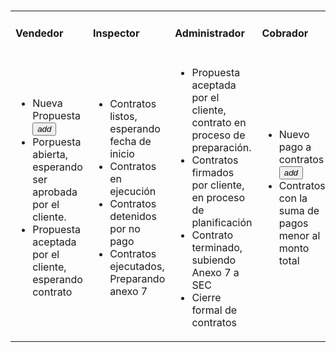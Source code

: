 
<html>
   <head>
      <h1><title>Mesh16</title></h1>
      <link rel="stylesheet" href="https://storage.googleapis.com/code.getmdl.io/1.0.6/material.indigo-pink.min.css">
      <script src="https://storage.googleapis.com/code.getmdl.io/1.0.6/material.min.js"></script>
      <link rel="stylesheet" href="https://fonts.googleapis.com/icon?family=Material+Icons">
    </head>
  <body>
   <table>
   <tr><td><h4>Vendedor</h4></td><td><h4>Inspector</h4></td><td><h4>Administrador</h4></td><td><h4>Cobrador</h4></td></tr>
   <tr>
   <td>
     <div class="bar">    
                <ul class="demo-list-three mdl-list">
  <li class="mdl-list__item mdl-list__item--three-line">
    <span class="mdl-list__item-primary-content">
     <span>Nueva Propuesta</span>
     <button class="mdl-button mdl-js-button mdl-button--fab mdl-button--colored">
  <i class="material-icons">add</i>
</button>
    </span>
    <span class="mdl-list__item-secondary-content">
    </span>
  </li>
  <li class="mdl-list__item mdl-list__item--three-line">
    <span class="mdl-list__item-primary-content">
     <span>Porpuesta abierta, esperando ser aprobada por el cliente.</span>
    </span>
   </li>
  <li class="mdl-list__item mdl-list__item--three-line">
    <span class="mdl-list__item-primary-content">
      <span>Propuesta aceptada por el cliente, esperando contrato</span>
    </span>
    <span class="mdl-list__item-secondary-content">
    </span>
  </li>
</ul>
         </div>
         <div class="background"></div>
      </div>
   </td>
   <td>
       <div class="bar">    
                <ul class="demo-list-three mdl-list">     
                  <li class="mdl-list__item mdl-list__item--three-line">
    <span class="mdl-list__item-primary-content">
     <span>Contratos listos, esperando fecha de inicio</span>
    </span>
   </li>
                  <li class="mdl-list__item mdl-list__item--three-line">
    <span class="mdl-list__item-primary-content">
     <span>Contratos en ejecución</span>
    </span>
   </li>
                  <li class="mdl-list__item mdl-list__item--three-line">
    <span class="mdl-list__item-primary-content">
     <span>Contratos detenidos por no pago</span>
    </span>
   </li>     
   		<li class="mdl-list__item mdl-list__item--three-line">
    <span class="mdl-list__item-primary-content">
     <span>Contratos ejecutados, Preparando anexo 7</span>
    </span>
   </li>
               </ul>
            </div>
         </div>
         <div class="background"></div>
      </div>
   </td>
   <td>
       <div class="bar">    
                <ul class="demo-list-three mdl-list">
               <li class="mdl-list__item mdl-list__item--three-line">
    <span class="mdl-list__item-primary-content">
     <span>Propuesta aceptada por el cliente, contrato en proceso de preparación.</span>
    </span>
   </li>
               <li class="mdl-list__item mdl-list__item--three-line">
    <span class="mdl-list__item-primary-content">
     <span>Contratos firmados por cliente, en proceso de planificación</span>
    </span>
   </li>
               <li class="mdl-list__item mdl-list__item--three-line">
    <span class="mdl-list__item-primary-content">
     <span>Contrato terminado, subiendo Anexo 7 a SEC</span>
    </span>
   </li>   
   		<li class="mdl-list__item mdl-list__item--three-line">
    <span class="mdl-list__item-primary-content">
     <span>Cierre formal de contratos</span>
    </span>
   </li>
            </ul>        
         </div>         
      </div>
   </td>
   <td>     
       <div class="bar">    
                <ul class="demo-list-three mdl-list">
                  <li class="mdl-list__item mdl-list__item--three-line">
    <span class="mdl-list__item-primary-content">
     <span>Nuevo pago a contratos</span>
     <button class="mdl-button mdl-js-button mdl-button--fab mdl-button--colored">
  <i class="material-icons">add</i>
</button>
    </span>
    <span class="mdl-list__item-secondary-content">
    </span>
  </li>
                  <li class="mdl-list__item mdl-list__item--three-line">
    <span class="mdl-list__item-primary-content">
     <span>Contratos con la suma de pagos menor al monto total</span>
    </span>
   </li>     
               </ul>
            </div>
         </div>        
      </div>
   </td>
   </tr>
   </table>
</body>
</html>
